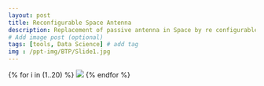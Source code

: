 ```yaml
---
layout: post
title: Reconfigurable Space Antenna
description: Replacement of passive antenna in Space by re configurable space antennas activated using shape memory alloy (SMA) based smart actuators. # Add post description (optional)
# Add image post (optional)
tags: [tools, Data Science] # add tag
img : /ppt-img/BTP/Slide1.jpg
---
```


{% for i in (1..20) %}
  <img src="{{site.baseurl}}/assets/ppt-img/BTP/Slide{{i}}.jpg"/>
{% endfor %}
